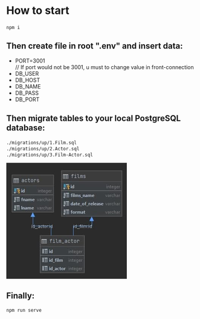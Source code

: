 # How to start
```
npm i
```
## Then create file in root ".env" and insert data:
<ul>
    <li>PORT=3001</li> // If port would not be 3001, u must to change value in front-connection
    <li>DB_USER</li>
    <li>DB_HOST</li>
    <li>DB_NAME</li>
    <li>DB_PASS</li>
    <li>DB_PORT</li>
</ul>

## Then migrate tables to your local PostgreSQL database:

```
./migrations/up/1.Film.sql
./migrations/up/2.Actor.sql
./migrations/up/3.Film-Actor.sql
```
![Relations](https://github.com/IgorHulyaschy/webbyLab-dev/blob/master/db.jpg)

## Finally:

```
npm run serve
```